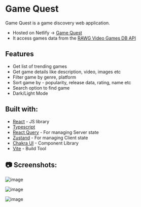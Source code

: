 # Game Quest

Game Quest is a game discovery web application.

- Hosted on Netlify -> [Game Quest](https://lets-game-quest.vercel.app)
- It access games data from the [RAWG Video Games DB API](https://api.rawg.io/docs/)

## Features

- Get list of trending games
- Get game details like description, video, images etc
- Filter game by genre, platform
- Sort game by - popularity, release data, rating, name etc
- Search option to find game
- Dark/Light Mode

## Built with:

- [React](https://reactjs.org/) - JS library
- [Typescript](https://www.typescriptlang.org/)
- [React Query](https://tanstack.com/query/v3/) - For managing Server state
- [Zustand](https://docs.pmnd.rs/zustand/getting-started/introduction) - For managing Client state
- [Chakra UI](https://chakra-ui.com/) - Component Library
- [Vite](https://vitejs.dev/) - Build Tool

## 📷 Screenshots:

![image](https://user-images.githubusercontent.com/13656449/237041565-206f9918-c39d-425c-aee0-5188c1c1aa66.png)

![image](https://user-images.githubusercontent.com/13656449/237042302-4fdfc400-a2a3-41dd-bcde-b53fe08c5a09.png)

![image](https://user-images.githubusercontent.com/13656449/237042656-c494d12c-3341-42cf-ae64-fcc7390fe988.png)
